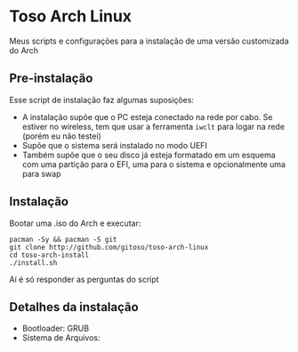 # Toso Arch Linux
Meus scripts e configurações para a instalação de uma versão customizada do Arch

## Pre-instalação

Esse script de instalação faz algumas suposições:
* A instalação supõe que o PC esteja conectado na rede por cabo. Se estiver no wireless, tem que usar a ferramenta `iwclt` para logar na rede (porém eu não testei)
* Supõe que o sistema será instalado no modo UEFI
* Também supõe que o seu disco já esteja formatado em um esquema com uma partição para o EFI, uma para o sistema e opcionalmente uma para swap

## Instalação

Bootar uma .iso do Arch e executar:

```
pacman -Sy && pacman -S git
git clone http://github.com/gitoso/toso-arch-linux
cd toso-arch-install
./install.sh
```

Aí é só responder as perguntas do script

## Detalhes da instalação

* Bootloader: GRUB
* Sistema de Arquivos: 